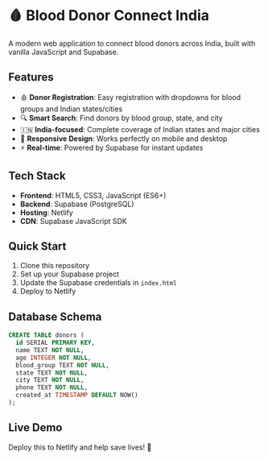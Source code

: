 # 🩸 Blood Donor Connect India

A modern web application to connect blood donors across India, built with vanilla JavaScript and Supabase.

## Features

- 🩸 **Donor Registration**: Easy registration with dropdowns for blood groups and Indian states/cities
- 🔍 **Smart Search**: Find donors by blood group, state, and city
- 🇮🇳 **India-focused**: Complete coverage of Indian states and major cities
- 📱 **Responsive Design**: Works perfectly on mobile and desktop
- ⚡ **Real-time**: Powered by Supabase for instant updates

## Tech Stack

- **Frontend**: HTML5, CSS3, JavaScript (ES6+)
- **Backend**: Supabase (PostgreSQL)
- **Hosting**: Netlify
- **CDN**: Supabase JavaScript SDK

## Quick Start

1. Clone this repository
2. Set up your Supabase project
3. Update the Supabase credentials in `index.html`
4. Deploy to Netlify

## Database Schema

```sql
CREATE TABLE donors (
  id SERIAL PRIMARY KEY,
  name TEXT NOT NULL,
  age INTEGER NOT NULL,
  blood_group TEXT NOT NULL,
  state TEXT NOT NULL,
  city TEXT NOT NULL,
  phone TEXT NOT NULL,
  created_at TIMESTAMP DEFAULT NOW()
);
```

## Live Demo

Deploy this to Netlify and help save lives! 🚀